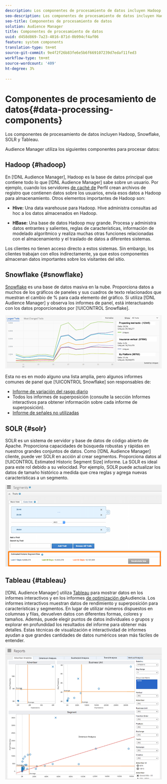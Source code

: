 ```yaml
---
description: Los componentes de procesamiento de datos incluyen Hadoop, Snowflake, SOLR y Tableau.
seo-description: Los componentes de procesamiento de datos incluyen Hadoop, Snowflake, SOLR y Tableau.
seo-title: Componentes de procesamiento de datos
solution: Audience Manager
title: Componentes de procesamiento de datos
uuid: d458d869-7a23-4016-871d-0b994cf4af06
feature: system components
translation-type: tm+mt
source-git-commit: 9e4f2f26b83fe6e5b6f669107239d7edaf11fed3
workflow-type: tm+mt
source-wordcount: '409'
ht-degree: 3%

---
```



# Componentes de procesamiento de datos{#data-processing-components}

Los componentes de procesamiento de datos incluyen Hadoop, Snowflake, SOLR y Tableau.

<!-- 

c_comproc.xml

 -->

Audience Manager utiliza los siguientes componentes para procesar datos:

## Hadoop {#hadoop}

En [!DNL Audience Manager], Hadoop es la base de datos principal que contiene todo lo que [!DNL Audience Manager] sabe sobre un usuario. Por ejemplo, cuando los servidores [de caché de](../../reference/system-components/components-data-collection.md) Perfil crean archivos de registro que contienen datos sobre los usuarios, envía esos datos a Hadoop para almacenamiento. Otros elementos importantes de Hadoop son:

* **Hive:** Una data warehouse para Hadoop. Hive administra consultas ad hoc a los datos almacenados en Hadoop.

* **HBase:** Una base de datos Hadoop muy grande. Procesa y administra datos entrantes y salientes, reglas de características, información de modelado algorítmico y realiza muchas otras funciones relacionadas con el almacenamiento y el traslado de datos a diferentes sistemas.

Los clientes no tienen acceso directo a estos sistemas. Sin embargo, los clientes trabajan con ellos indirectamente, ya que estos componentes almacenan datos importantes sobre los visitantes del sitio.

## Snowflake {#snowflake}

[Snowflake](https://www.snowflake.net/) es una base de datos masiva en la nube. Proporciona datos a muchos de los gráficos de paneles y sus cuadros de texto relacionados que muestran el cambio de % para cada elemento del gráfico. Si utiliza [!DNL Audience Manager] y observa los informes de panel, está interactuando con los datos proporcionados por [!UICONTROL Snowflake].



![](assets/dashboardreport.png)

Esta no es en modo alguno una lista amplia, pero algunos informes comunes de panel que [!UICONTROL Snowflake] son responsables de:

* [Informe de variación del rasgo diario](/help/using/reporting/audience-optimization-reports/daily-trait-variation-report.md)
* Todos los informes de superposición (consulte la sección Informes [](/help/using/reporting/dynamic-reports/dynamic-reports.md) interactivos para obtener información sobre cada informe de superposición).
* [Informe de señales no utilizadas](/help/using/reporting/dynamic-reports/unused-signals.md)

## SOLR {#solr}

SOLR es un sistema de servidor y base de datos de código abierto de Apache. Proporciona capacidades de búsqueda robustas y rápidas en nuestros grandes conjuntos de datos. Como [!DNL Audience Manager] cliente, puede ver SOLR en acción al crear segmentos. Proporciona datos al [!UICONTROL Estimated Historic Segment Size] informe. La SOLR es ideal para este rol debido a su velocidad. Por ejemplo, SOLR puede actualizar los datos de tamaño histórico a medida que crea reglas y agrega nuevas características a un segmento.



![](assets/audsize.png)

## Tableau {#tableau}

[!DNL Audience Manager] utiliza [Tableau](https://www.tableausoftware.com/) para mostrar datos en los informes [](../../reporting/dynamic-reports/dynamic-reports.md#interactive-and-overlap-reports) interactivos y en los informes [de optimización de](../../reporting/audience-optimization-reports/audience-optimization-reports.md)Audiencia. Los informes interactivos muestran datos de rendimiento y superposición para características y segmentos. En lugar de utilizar números dispuestos en columnas y filas, devuelven datos con diferentes formas, colores y tamaños. Además, puede elegir puntos de datos individuales o grupos y explorar en profundidad los resultados del informe para obtener más detalles. Estas técnicas de visualización e interactividad de informes ayudan a que grandes cantidades de datos numéricos sean más fáciles de entender.



![](assets/advertiser_analytics.png)

